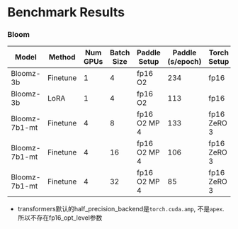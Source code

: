 # Benchmark Results

### Bloom

| Model         | Method   | Num GPUs | Batch Size | Paddle Setup | Paddle (s/epoch) | Torch Setup | Torch (s/epoch) | Delta |
|---------------|----------|----------|------------|--------------|------------------|-------------|-----------------|-------|
| Bloomz-3b     | Finetune | 1        | 4          | fp16 O2      | 234              | fp16        | 343             | -32%  |
| Bloomz-3b     | LoRA     | 1        | 4          | fp16 O2      | 113              | fp16        | 126             | -10%  |
| Bloomz-7b1-mt | Finetune | 4        | 8          | fp16 O2 MP 4 | 133              | fp16 ZeRO 3 | 313             | -58%  |
| Bloomz-7b1-mt | Finetune | 4        | 16         | fp16 O2 MP 4 | 106              | fp16 ZeRO 3 | 170             | -38%  |
| Bloomz-7b1-mt | Finetune | 4        | 32         | fp16 O2 MP 4 | 85               | fp16 ZeRO 3 | 107             | -21%  |

* transformers默认的half_precision_backend是`torch.cuda.amp`, 不是`apex`. 所以不存在fp16_opt_level参数
